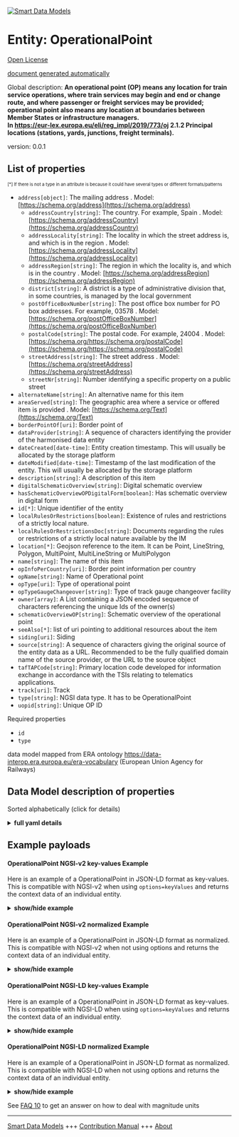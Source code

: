 <!-- 10-Header -->    
[![Smart Data Models](https://smartdatamodels.org/wp-content/uploads/2022/01/SmartDataModels_logo.png "Logo")](https://smartdatamodels.org)    
Entity: OperationalPoint    
========================<!-- /10-Header -->    
<!-- 15-License -->    
[Open License](https://github.com/smart-data-models//dataModel.ERA/blob/master/OperationalPoint/LICENSE.md)    
[document generated automatically](https://docs.google.com/presentation/d/e/2PACX-1vTs-Ng5dIAwkg91oTTUdt8ua7woBXhPnwavZ0FxgR8BsAI_Ek3C5q97Nd94HS8KhP-r_quD4H0fgyt3/pub?start=false&loop=false&delayms=3000#slide=id.gb715ace035_0_60)    
<!-- /15-License -->    
<!-- 20-Description -->    
Global description: **An operational point (OP) means any location for train service operations, where train services may begin and end or change route, and where passenger or freight services may be provided; operational point also means any location at boundaries between Member States or infrastructure managers.    
In https://eur-lex.europa.eu/eli/reg_impl/2019/773/oj 2.1.2 Principal locations (stations, yards, junctions, freight terminals).**    
version: 0.0.1    
<!-- /20-Description -->    
<!-- 30-PropertiesList -->    
## List of properties    
<sup><sub>[*] If there is not a type in an attribute is because it could have several types or different formats/patterns</sub></sup>    
- `address[object]`: The mailing address  . Model: [https://schema.org/address](https://schema.org/address)	- `addressCountry[string]`: The country. For example, Spain  . Model: [https://schema.org/addressCountry](https://schema.org/addressCountry)    
	- `addressLocality[string]`: The locality in which the street address is, and which is in the region  . Model: [https://schema.org/addressLocality](https://schema.org/addressLocality)    
	- `addressRegion[string]`: The region in which the locality is, and which is in the country  . Model: [https://schema.org/addressRegion](https://schema.org/addressRegion)    
	- `district[string]`: A district is a type of administrative division that, in some countries, is managed by the local government      
	- `postOfficeBoxNumber[string]`: The post office box number for PO box addresses. For example, 03578  . Model: [https://schema.org/postOfficeBoxNumber](https://schema.org/postOfficeBoxNumber)    
	- `postalCode[string]`: The postal code. For example, 24004  . Model: [https://schema.org/https://schema.org/postalCode](https://schema.org/https://schema.org/postalCode)    
	- `streetAddress[string]`: The street address  . Model: [https://schema.org/streetAddress](https://schema.org/streetAddress)    
	- `streetNr[string]`: Number identifying a specific property on a public street      
- `alternateName[string]`: An alternative name for this item  - `areaServed[string]`: The geographic area where a service or offered item is provided  . Model: [https://schema.org/Text](https://schema.org/Text)- `borderPointOf[uri]`: Border point of  - `dataProvider[string]`: A sequence of characters identifying the provider of the harmonised data entity  - `dateCreated[date-time]`: Entity creation timestamp. This will usually be allocated by the storage platform  - `dateModified[date-time]`: Timestamp of the last modification of the entity. This will usually be allocated by the storage platform  - `description[string]`: A description of this item  - `digitalSchematicOverview[string]`: Digital schematic overview  - `hasSchematicOverviewOPDigitalForm[boolean]`: Has schematic overview in digital form  - `id[*]`: Unique identifier of the entity  - `localRulesOrRestrictions[boolean]`: Existence of rules and restrictions of a strictly local nature.  - `localRulesOrRestrictionsDoc[string]`: Documents regarding the rules or restrictions of a strictly local nature available by the IM  - `location[*]`: Geojson reference to the item. It can be Point, LineString, Polygon, MultiPoint, MultiLineString or MultiPolygon  - `name[string]`: The name of this item  - `opInfoPerCountry[uri]`: Border point information per country  - `opName[string]`: Name of Operational point  - `opType[uri]`: Type of operational point  - `opTypeGaugeChangeover[string]`: Type of track gauge changeover facility  - `owner[array]`: A List containing a JSON encoded sequence of characters referencing the unique Ids of the owner(s)  - `schematicOverviewOP[string]`: Schematic overview of the operational point  - `seeAlso[*]`: list of uri pointing to additional resources about the item  - `siding[uri]`: Siding  - `source[string]`: A sequence of characters giving the original source of the entity data as a URL. Recommended to be the fully qualified domain name of the source provider, or the URL to the source object  - `tafTAPCode[string]`: Primary location code developed for information exchange in accordance with the TSIs relating to telematics applications.  - `track[uri]`: Track  - `type[string]`: NGSI data type. It has to be OperationalPoint  - `uopid[string]`: Unique OP ID  <!-- /30-PropertiesList -->    
<!-- 35-RequiredProperties -->    
Required properties    
- `id`  - `type`  <!-- /35-RequiredProperties -->    
<!-- 40-RequiredProperties -->    
data model mapped from ERA ontology https://data-interop.era.europa.eu/era-vocabulary (European Union Agency for Railways)    
<!-- /40-RequiredProperties -->    
<!-- 50-DataModelHeader -->    
## Data Model description of properties    
Sorted alphabetically (click for details)    
<!-- /50-DataModelHeader -->    
<!-- 60-ModelYaml -->    
<details><summary><strong>full yaml details</strong></summary>      
```yaml    
OperationalPoint:      
  description: |-      
    An operational point (OP) means any location for train service operations, where train services may begin and end or change route, and where passenger or freight services may be provided; operational point also means any location at boundaries between Member States or infrastructure managers.      
    In https://eur-lex.europa.eu/eli/reg_impl/2019/773/oj 2.1.2 Principal locations (stations, yards, junctions, freight terminals).      
  properties:      
    address:      
      description: The mailing address      
      properties:      
        addressCountry:      
          description: 'The country. For example, Spain'      
          type: string      
          x-ngsi:      
            model: https://schema.org/addressCountry      
            type: Property      
        addressLocality:      
          description: 'The locality in which the street address is, and which is in the region'      
          type: string      
          x-ngsi:      
            model: https://schema.org/addressLocality      
            type: Property      
        addressRegion:      
          description: 'The region in which the locality is, and which is in the country'      
          type: string      
          x-ngsi:      
            model: https://schema.org/addressRegion      
            type: Property      
        district:      
          description: 'A district is a type of administrative division that, in some countries, is managed by the local government'      
          type: string      
          x-ngsi:      
            type: Property      
        postOfficeBoxNumber:      
          description: 'The post office box number for PO box addresses. For example, 03578'      
          type: string      
          x-ngsi:      
            model: https://schema.org/postOfficeBoxNumber      
            type: Property      
        postalCode:      
          description: 'The postal code. For example, 24004'      
          type: string      
          x-ngsi:      
            model: https://schema.org/https://schema.org/postalCode      
            type: Property      
        streetAddress:      
          description: The street address      
          type: string      
          x-ngsi:      
            model: https://schema.org/streetAddress      
            type: Property      
        streetNr:      
          description: Number identifying a specific property on a public street      
          type: string      
          x-ngsi:      
            type: Property      
      type: object      
      x-ngsi:      
        model: https://schema.org/address      
        type: Property      
    alternateName:      
      description: An alternative name for this item      
      type: string      
      x-ngsi:      
        type: Property      
    areaServed:      
      description: The geographic area where a service or offered item is provided      
      type: string      
      x-ngsi:      
        model: https://schema.org/Text      
        type: Property      
    borderPointOf:      
      description: Border point of      
      format: uri      
      type: string      
      x-ngsi:      
        type: Relationship      
    dataProvider:      
      description: A sequence of characters identifying the provider of the harmonised data entity      
      type: string      
      x-ngsi:      
        type: Property      
    dateCreated:      
      description: Entity creation timestamp. This will usually be allocated by the storage platform      
      format: date-time      
      type: string      
      x-ngsi:      
        type: Property      
    dateModified:      
      description: Timestamp of the last modification of the entity. This will usually be allocated by the storage platform      
      format: date-time      
      type: string      
      x-ngsi:      
        type: Property      
    description:      
      description: A description of this item      
      type: string      
      x-ngsi:      
        type: Property      
    digitalSchematicOverview:      
      description: Digital schematic overview      
      type: string      
      x-ngsi:      
        type: Property      
    hasSchematicOverviewOPDigitalForm:      
      description: Has schematic overview in digital form      
      type: boolean      
      x-ngsi:      
        type: Property      
    id:      
      anyOf:      
        - description: Identifier format of any NGSI entity      
          maxLength: 256      
          minLength: 1      
          pattern: ^[\w\-\.\{\}\$\+\*\[\]`|~^@!,:\\]+$      
          type: string      
          x-ngsi:      
            type: Property      
        - description: Identifier format of any NGSI entity      
          format: uri      
          type: string      
          x-ngsi:      
            type: Property      
      description: Unique identifier of the entity      
      x-ngsi:      
        type: Property      
    localRulesOrRestrictions:      
      description: Existence of rules and restrictions of a strictly local nature.      
      type: boolean      
      x-ngsi:      
        type: Property      
    localRulesOrRestrictionsDoc:      
      description: Documents regarding the rules or restrictions of a strictly local nature available by the IM      
      type: string      
      x-ngsi:      
        type: Property      
    location:      
      description: 'Geojson reference to the item. It can be Point, LineString, Polygon, MultiPoint, MultiLineString or MultiPolygon'      
      oneOf:      
        - description: Geojson reference to the item. Point      
          properties:      
            bbox:      
              items:      
                type: number      
              minItems: 4      
              type: array      
            coordinates:      
              items:      
                type: number      
              minItems: 2      
              type: array      
            type:      
              enum:      
                - Point      
              type: string      
          required:      
            - type      
            - coordinates      
          title: GeoJSON Point      
          type: object      
          x-ngsi:      
            type: GeoProperty      
        - description: Geojson reference to the item. LineString      
          properties:      
            bbox:      
              items:      
                type: number      
              minItems: 4      
              type: array      
            coordinates:      
              items:      
                items:      
                  type: number      
                minItems: 2      
                type: array      
              minItems: 2      
              type: array      
            type:      
              enum:      
                - LineString      
              type: string      
          required:      
            - type      
            - coordinates      
          title: GeoJSON LineString      
          type: object      
          x-ngsi:      
            type: GeoProperty      
        - description: Geojson reference to the item. Polygon      
          properties:      
            bbox:      
              items:      
                type: number      
              minItems: 4      
              type: array      
            coordinates:      
              items:      
                items:      
                  items:      
                    type: number      
                  minItems: 2      
                  type: array      
                minItems: 4      
                type: array      
              type: array      
            type:      
              enum:      
                - Polygon      
              type: string      
          required:      
            - type      
            - coordinates      
          title: GeoJSON Polygon      
          type: object      
          x-ngsi:      
            type: GeoProperty      
        - description: Geojson reference to the item. MultiPoint      
          properties:      
            bbox:      
              items:      
                type: number      
              minItems: 4      
              type: array      
            coordinates:      
              items:      
                items:      
                  type: number      
                minItems: 2      
                type: array      
              type: array      
            type:      
              enum:      
                - MultiPoint      
              type: string      
          required:      
            - type      
            - coordinates      
          title: GeoJSON MultiPoint      
          type: object      
          x-ngsi:      
            type: GeoProperty      
        - description: Geojson reference to the item. MultiLineString      
          properties:      
            bbox:      
              items:      
                type: number      
              minItems: 4      
              type: array      
            coordinates:      
              items:      
                items:      
                  items:      
                    type: number      
                  minItems: 2      
                  type: array      
                minItems: 2      
                type: array      
              type: array      
            type:      
              enum:      
                - MultiLineString      
              type: string      
          required:      
            - type      
            - coordinates      
          title: GeoJSON MultiLineString      
          type: object      
          x-ngsi:      
            type: GeoProperty      
        - description: Geojson reference to the item. MultiLineString      
          properties:      
            bbox:      
              items:      
                type: number      
              minItems: 4      
              type: array      
            coordinates:      
              items:      
                items:      
                  items:      
                    items:      
                      type: number      
                    minItems: 2      
                    type: array      
                  minItems: 4      
                  type: array      
                type: array      
              type: array      
            type:      
              enum:      
                - MultiPolygon      
              type: string      
          required:      
            - type      
            - coordinates      
          title: GeoJSON MultiPolygon      
          type: object      
          x-ngsi:      
            type: GeoProperty      
      x-ngsi:      
        type: GeoProperty      
    name:      
      description: The name of this item      
      type: string      
      x-ngsi:      
        type: Property      
    opInfoPerCountry:      
      description: Border point information per country      
      format: uri      
      type: string      
      x-ngsi:      
        type: Relationship      
    opName:      
      description: Name of Operational point      
      type: string      
      x-ngsi:      
        type: Property      
    opType:      
      description: Type of operational point      
      format: uri      
      type: string      
      x-ngsi:      
        type: Relationship      
    opTypeGaugeChangeover:      
      description: Type of track gauge changeover facility      
      type: string      
      x-ngsi:      
        type: Property      
    owner:      
      description: A List containing a JSON encoded sequence of characters referencing the unique Ids of the owner(s)      
      items:      
        anyOf:      
          - description: Identifier format of any NGSI entity      
            maxLength: 256      
            minLength: 1      
            pattern: ^[\w\-\.\{\}\$\+\*\[\]`|~^@!,:\\]+$      
            type: string      
            x-ngsi:      
              type: Property      
          - description: Identifier format of any NGSI entity      
            format: uri      
            type: string      
            x-ngsi:      
              type: Property      
        description: Unique identifier of the entity      
        x-ngsi:      
          type: Property      
      type: array      
      x-ngsi:      
        type: Property      
    schematicOverviewOP:      
      description: Schematic overview of the operational point      
      type: string      
      x-ngsi:      
        type: Property      
    seeAlso:      
      description: list of uri pointing to additional resources about the item      
      oneOf:      
        - items:      
            format: uri      
            type: string      
          minItems: 1      
          type: array      
        - format: uri      
          type: string      
      x-ngsi:      
        type: Property      
    siding:      
      description: Siding      
      format: uri      
      type: string      
      x-ngsi:      
        type: Relationship      
    source:      
      description: 'A sequence of characters giving the original source of the entity data as a URL. Recommended to be the fully qualified domain name of the source provider, or the URL to the source object'      
      type: string      
      x-ngsi:      
        type: Property      
    tafTAPCode:      
      description: Primary location code developed for information exchange in accordance with the TSIs relating to telematics applications.      
      type: string      
      x-ngsi:      
        type: Property      
    track:      
      description: Track      
      format: uri      
      type: string      
      x-ngsi:      
        type: Relationship      
    type:      
      description: NGSI data type. It has to be OperationalPoint      
      enum:      
        - OperationalPoint      
      type: string      
      x-ngsi:      
        type: Property      
    uopid:      
      description: Unique OP ID      
      type: string      
      x-ngsi:      
        type: Property      
  required:      
    - id      
    - type      
  type: object      
  x-derived-from: http://data.europa.eu/949/OperationalPoint      
  x-disclaimer: 'Redistribution and use in source and binary forms, with or without modification, are permitted  provided that the license conditions are met. Copyleft (c) 2023 Contributors to Smart Data Models Program'      
  x-license-url: https://github.com/smart-data-models/dataModel.ERA/blob/master/OperationalPoint/LICENSE.md      
  x-model-schema: https://smart-data-models.github.io/dataModel.ERA/Certificate/schema.json      
  x-model-tags: 'ERA vocabulary, railway, train'      
  x-version: 0.0.1      
```    
</details>      
<!-- /60-ModelYaml -->    
<!-- 70-MiddleNotes -->    
<!-- /70-MiddleNotes -->    
<!-- 80-Examples -->    
## Example payloads      
#### OperationalPoint NGSI-v2 key-values Example      
Here is an example of a OperationalPoint in JSON-LD format as key-values. This is compatible with NGSI-v2 when  using `options=keyValues` and returns the context data of an individual entity.    
<details><summary><strong>show/hide example</strong></summary>      
```json  
{  
  "id": "urn:ngsi-ld:OperationalPoint:id:IOTD:74551353",  
  "dateCreated": "2005-06-20T07:48:08Z",  
  "dateModified": "1999-04-03T20:20:59Z",  
  "source": "Quite kind treatment situation usually onto. Town everybody sing w",  
  "name": "Foot oil author store ok white. Recent talk much garden eat. Class early so especially open matter first.",  
  "alternateName": "Notice free listen position. Again special understand laugh class. Lot involve worry drug house.",  
  "description": "Lead conference ground civil image not our. Follow heart system why return continue drive.",  
  "dataProvider": "Data rise once authority black training old. North conference off rate. News them te",  
  "owner": [  
    "urn:ngsi-ld:OperationalPoint:items:GHDZ:21768966",  
    "urn:ngsi-ld:OperationalPoint:items:PTHR:22118083"  
  ],  
  "seeAlso": [  
    "urn:ngsi-ld:OperationalPoint:items:ARYU:60588140"  
  ],  
  "location": {  
    "type": "Point",  
    "coordinates": [  
      -87.0756655,  
      -98.077607  
    ]  
  },  
  "address": {  
    "streetAddress": "Recently southern war measure. Behind collection relationship something. Join blue expert should happy according deal.",  
    "addressLocality": "Community sit about space need win man. Prevent place we whatever image stock.",  
    "addressRegion": "Into his give degree however.",  
    "addressCountry": "Identify couple five deep bar popular product not. Design sell security trip never adult heart course.",  
    "postalCode": "Product five yourself open. Purpose decade ",  
    "postOfficeBoxNumber": "Involve argue cup subject arm bab",  
    "streetNr": "Fish share ",  
    "district": "Speech customer perhaps ball defense attorney. Pattern indeed bank result hear. Society different open health. Back reduce his know green next produce."  
  },  
  "areaServed": "Character stuff TV.",  
  "type": "OperationalPoint",  
  "digitalSchematicOverview": "Development growth guy contain race practice your. Try where where newspaper.",  
  "hasSchematicOverviewOPDigitalForm": false,  
  "localRulesOrRestrictions": true,  
  "localRulesOrRestrictionsDoc": "Conce",  
  "opName": "Image protect pay until by science he me. Employee scientist couple though center Democrat. Actually pull friend seem.",  
  "opTypeGaugeChangeover": "Arrive box since rise condition quality. Dinner major range certainly. Do rest main or part wife.",  
  "schematicOverviewOP": "Culture still last prove skin. Brother y",  
  "tafTAPCode": "Among sometimes security show environment as. Article save training chance bring performance eight.",  
  "uopid": "Physical practice picture dinner site. While huge miss. Center lawyer ball before loca",  
  "borderPointOf": "urn:ngsi-ld:OperationalPoint:borderPointOf:UIZL:70889589",  
  "opInfoPerCountry": "urn:ngsi-ld:OperationalPoint:opInfoPerCountry:WTMZ:27677089",  
  "opType": "urn:ngsi-ld:OperationalPoint:opType:PHWE:53327313",  
  "siding": "urn:ngsi-ld:OperationalPoint:siding:DTBZ:41746823",  
  "track": "urn:ngsi-ld:OperationalPoint:track:NRVQ:66885969"  
}  
```  
</details>    
#### OperationalPoint NGSI-v2 normalized Example      
Here is an example of a OperationalPoint in JSON-LD format as normalized. This is compatible with NGSI-v2 when not using options and returns the context data of an individual entity.    
<details><summary><strong>show/hide example</strong></summary>      
```json  
{  
  "id": "urn:ngsi-ld:OperationalPoint:id:IOTD:74551353",  
  "dateCreated": {  
    "type": "DateTime",  
    "value": "2005-06-20T07:48:08Z"  
  },  
  "dateModified": {  
    "type": "DateTime",  
    "value": "1999-04-03T20:20:59Z"  
  },  
  "source": {  
    "type": "Text",  
    "value": "Quite kind treatment situation usually onto. Town everybody sing w"  
  },  
  "name": {  
    "type": "Text",  
    "value": "Foot oil author store ok white. Recent talk much garden eat. Class early so especially open matter first."  
  },  
  "alternateName": {  
    "type": "Text",  
    "value": "Notice free listen position. Again special understand laugh class. Lot involve worry drug house."  
  },  
  "description": {  
    "type": "Text",  
    "value": "Lead conference ground civil image not our. Follow heart system why return continue drive."  
  },  
  "dataProvider": {  
    "type": "Text",  
    "value": "Data rise once authority black training old. North conference off rate. News them te"  
  },  
  "owner": {  
    "type": "StructuredValue",  
    "value": [  
      "urn:ngsi-ld:OperationalPoint:items:GHDZ:21768966",  
      "urn:ngsi-ld:OperationalPoint:items:PTHR:22118083"  
    ]  
  },  
  "seeAlso": {  
    "type": "StructuredValue",  
    "value": [  
      "urn:ngsi-ld:OperationalPoint:items:ARYU:60588140"  
    ]  
  },  
  "location": {  
    "type": "geo:json",  
    "value": {  
      "type": "Point",  
      "coordinates": [  
        -87.0756655,  
        -98.077607  
      ]  
    }  
  },  
  "address": {  
    "type": "StructuredValue",  
    "value": {  
      "streetAddress": "Recently southern war measure. Behind collection relationship something. Join blue expert should happy according deal.",  
      "addressLocality": "Community sit about space need win man. Prevent place we whatever image stock.",  
      "addressRegion": "Into his give degree however.",  
      "addressCountry": "Identify couple five deep bar popular product not. Design sell security trip never adult heart course.",  
      "postalCode": "Product five yourself open. Purpose decade ",  
      "postOfficeBoxNumber": "Involve argue cup subject arm bab",  
      "streetNr": "Fish share ",  
      "district": "Speech customer perhaps ball defense attorney. Pattern indeed bank result hear. Society different open health. Back reduce his know green next produce."  
    }  
  },  
  "areaServed": {  
    "type": "Text",  
    "value": "Character stuff TV."  
  },  
  "type": "OperationalPoint",  
  "digitalSchematicOverview": {  
    "type": "Text",  
    "value": "Development growth guy contain race practice your. Try where where newspaper."  
  },  
  "hasSchematicOverviewOPDigitalForm": {  
    "type": "Boolean",  
    "value": false  
  },  
  "localRulesOrRestrictions": {  
    "type": "Boolean",  
    "value": true  
  },  
  "localRulesOrRestrictionsDoc": {  
    "type": "Text",  
    "value": "Conce"  
  },  
  "opName": {  
    "type": "Text",  
    "value": "Image protect pay until by science he me. Employee scientist couple though center Democrat. Actually pull friend seem."  
  },  
  "opTypeGaugeChangeover": {  
    "type": "Text",  
    "value": "Arrive box since rise condition quality. Dinner major range certainly. Do rest main or part wife."  
  },  
  "schematicOverviewOP": {  
    "type": "Text",  
    "value": "Culture still last prove skin. Brother y"  
  },  
  "tafTAPCode": {  
    "type": "Text",  
    "value": "Among sometimes security show environment as. Article save training chance bring performance eight."  
  },  
  "uopid": {  
    "type": "Text",  
    "value": "Physical practice picture dinner site. While huge miss. Center lawyer ball before loca"  
  },  
  "borderPointOf": {  
    "type": "Text",  
    "value": "urn:ngsi-ld:OperationalPoint:borderPointOf:UIZL:70889589"  
  },  
  "opInfoPerCountry": {  
    "type": "Text",  
    "value": "urn:ngsi-ld:OperationalPoint:opInfoPerCountry:WTMZ:27677089"  
  },  
  "opType": {  
    "type": "Text",  
    "value": "urn:ngsi-ld:OperationalPoint:opType:PHWE:53327313"  
  },  
  "siding": {  
    "type": "Text",  
    "value": "urn:ngsi-ld:OperationalPoint:siding:DTBZ:41746823"  
  },  
  "track": {  
    "type": "Text",  
    "value": "urn:ngsi-ld:OperationalPoint:track:NRVQ:66885969"  
  }  
}  
```  
</details>    
#### OperationalPoint NGSI-LD key-values Example      
Here is an example of a OperationalPoint in JSON-LD format as key-values. This is compatible with NGSI-LD when  using `options=keyValues` and returns the context data of an individual entity.    
<details><summary><strong>show/hide example</strong></summary>      
```json  
{  
  "id": "urn:ngsi-ld:OperationalPoint:id:IOTD:74551353",  
  "dateCreated": "2005-06-20T07:48:08Z",  
  "dateModified": "1999-04-03T20:20:59Z",  
  "source": "Quite kind treatment situation usually onto. Town everybody sing w",  
  "name": "Foot oil author store ok white. Recent talk much garden eat. Class early so especially open matter first.",  
  "alternateName": "Notice free listen position. Again special understand laugh class. Lot involve worry drug house.",  
  "description": "Lead conference ground civil image not our. Follow heart system why return continue drive.",  
  "dataProvider": "Data rise once authority black training old. North conference off rate. News them te",  
  "owner": [  
    "urn:ngsi-ld:OperationalPoint:items:GHDZ:21768966",  
    "urn:ngsi-ld:OperationalPoint:items:PTHR:22118083"  
  ],  
  "seeAlso": [  
    "urn:ngsi-ld:OperationalPoint:items:ARYU:60588140"  
  ],  
  "location": {  
    "type": "Point",  
    "coordinates": [  
      -87.0756655,  
      -98.077607  
    ]  
  },  
  "address": {  
    "streetAddress": "Recently southern war measure. Behind collection relationship something. Join blue expert should happy according deal.",  
    "addressLocality": "Community sit about space need win man. Prevent place we whatever image stock.",  
    "addressRegion": "Into his give degree however.",  
    "addressCountry": "Identify couple five deep bar popular product not. Design sell security trip never adult heart course.",  
    "postalCode": "Product five yourself open. Purpose decade ",  
    "postOfficeBoxNumber": "Involve argue cup subject arm bab",  
    "streetNr": "Fish share ",  
    "district": "Speech customer perhaps ball defense attorney. Pattern indeed bank result hear. Society different open health. Back reduce his know green next produce."  
  },  
  "areaServed": "Character stuff TV.",  
  "type": "OperationalPoint",  
  "digitalSchematicOverview": "Development growth guy contain race practice your. Try where where newspaper.",  
  "hasSchematicOverviewOPDigitalForm": false,  
  "localRulesOrRestrictions": true,  
  "localRulesOrRestrictionsDoc": "Conce",  
  "opName": "Image protect pay until by science he me. Employee scientist couple though center Democrat. Actually pull friend seem.",  
  "opTypeGaugeChangeover": "Arrive box since rise condition quality. Dinner major range certainly. Do rest main or part wife.",  
  "schematicOverviewOP": "Culture still last prove skin. Brother y",  
  "tafTAPCode": "Among sometimes security show environment as. Article save training chance bring performance eight.",  
  "uopid": "Physical practice picture dinner site. While huge miss. Center lawyer ball before loca",  
  "borderPointOf": "urn:ngsi-ld:OperationalPoint:borderPointOf:UIZL:70889589",  
  "opInfoPerCountry": "urn:ngsi-ld:OperationalPoint:opInfoPerCountry:WTMZ:27677089",  
  "opType": "urn:ngsi-ld:OperationalPoint:opType:PHWE:53327313",  
  "siding": "urn:ngsi-ld:OperationalPoint:siding:DTBZ:41746823",  
  "track": "urn:ngsi-ld:OperationalPoint:track:NRVQ:66885969",  
  "@context": [  
    "https://raw.githubusercontent.com/smart-data-models/dataModel.ERA/master/context.jsonld"  
  ]  
}  
```  
</details>    
#### OperationalPoint NGSI-LD normalized Example      
Here is an example of a OperationalPoint in JSON-LD format as normalized. This is compatible with NGSI-LD when not using options and returns the context data of an individual entity.    
<details><summary><strong>show/hide example</strong></summary>      
```json  
{  
  "id": "urn:ngsi-ld:OperationalPoint:id:XZFT:49427654",  
  "dateCreated": {  
    "type": "Property",  
    "value": {  
      "@type": "DateTime",  
      "@value": "1970-09-09T19:08:29Z"  
    }  
  },  
  "dateModified": {  
    "type": "Property",  
    "value": {  
      "@type": "DateTime",  
      "@value": "1994-02-06T15:17:27Z"  
    }  
  },  
  "source": {  
    "type": "Property",  
    "value": "Describe help hope I finish ago rate. Impact indicate health resource join maybe career. Tell wish development political lot nearly."  
  },  
  "name": {  
    "type": "Property",  
    "value": "Want know nature store ever shoulder. Husband my cut all. Arm store can when course."  
  },  
  "alternateName": {  
    "type": "Property",  
    "value": "Represent country trouble discuss central large. Onto medical bad fin"  
  },  
  "description": {  
    "type": "Property",  
    "value": "Customer strateg"  
  },  
  "dataProvider": {  
    "type": "Property",  
    "value": "Else back sing interest prove girl window cold. Character wide son customer."  
  },  
  "owner": {  
    "type": "Property",  
    "value": [  
      "urn:ngsi-ld:OperationalPoint:items:RVZL:45994288",  
      "urn:ngsi-ld:OperationalPoint:items:XLVF:68990583"  
    ]  
  },  
  "seeAlso": {  
    "type": "Property",  
    "value": [  
      "urn:ngsi-ld:OperationalPoint:items:ICGN:37896114"  
    ]  
  },  
  "location": {  
    "type": "Property",  
    "value": {  
      "type": "Point",  
      "coordinates": [  
        31.5220295,  
        16.017292  
      ]  
    }  
  },  
  "address": {  
    "type": "Property",  
    "value": {  
      "streetAddress": "Person simply stage simply power. Price great image affect card certainly. Official body indicate similar look no history bill. Head now yeah son.",  
      "addressLocality": "Learn employee although do mean campaign enjoy. Example only fill. Admit law determine next.",  
      "addressRegion": "Down both or current. Air time grow career ever effect. Too let argue note until money.",  
      "addressCountry": "Fill expert window. Subject entire future. Score war too fire back star still. Clear science good story.",  
      "postalCode": "Market nothing international can to responsibility. Recent attack international year movement democratic provide.",  
      "postOfficeBoxNumber": "Include call assume two see. Ground painting among. Until",  
      "streetNr": "Build factor when type official source western. Pretty child side fly. Compare somebody girl ",  
      "district": "Environmenta"  
    }  
  },  
  "areaServed": {  
    "type": "Property",  
    "value": "Development foreign your start try if"  
  },  
  "type": "OperationalPoint",  
  "digitalSchematicOverview": {  
    "type": "Property",  
    "value": "Try somebody term."  
  },  
  "hasSchematicOverviewOPDigitalForm": {  
    "type": "Property",  
    "value": true  
  },  
  "localRulesOrRestrictions": {  
    "type": "Property",  
    "value": true  
  },  
  "localRulesOrRestrictionsDoc": {  
    "type": "Property",  
    "value": "Road others raise first pay. Pra"  
  },  
  "opName": {  
    "type": "Property",  
    "value": "Theory market enough similar push chair become. Opportunity woman "  
  },  
  "opTypeGaugeChangeover": {  
    "type": "Property",  
    "value": "Themselves fact but discuss shake. Physical position recognize onto."  
  },  
  "schematicOverviewOP": {  
    "type": "Property",  
    "value": "Tree final assume trade reach technology. Rock name degree professional stuff. Fly difficult use majo"  
  },  
  "tafTAPCode": {  
    "type": "Property",  
    "value": "Sea read nice start design sense author thank. Able d"  
  },  
  "uopid": {  
    "type": "Property",  
    "value": "Evidence road social politics responsibility. And various space law. Street black decide serious both."  
  },  
  "borderPointOf": {  
    "type": "Relationship",  
    "object": "urn:ngsi-ld:OperationalPoint:borderPointOf:CNYT:41694123"  
  },  
  "opInfoPerCountry": {  
    "type": "Relationship",  
    "object": "urn:ngsi-ld:OperationalPoint:opInfoPerCountry:GDQX:09330981"  
  },  
  "opType": {  
    "type": "Relationship",  
    "object": "urn:ngsi-ld:OperationalPoint:opType:AHNK:46903244"  
  },  
  "siding": {  
    "type": "Relationship",  
    "object": "urn:ngsi-ld:OperationalPoint:siding:JGGJ:46317226"  
  },  
  "track": {  
    "type": "Relationship",  
    "object": "urn:ngsi-ld:OperationalPoint:track:CMLZ:48730152"  
  },  
  "@context": [  
    "https://raw.githubusercontent.com/smart-data-models/dataModel.ERA/master/context.jsonld"  
  ]  
}  
```  
</details><!-- /80-Examples -->    
<!-- 90-FooterNotes -->    
<!-- /90-FooterNotes -->    
<!-- 95-Units -->    
See [FAQ 10](https://smartdatamodels.org/index.php/faqs/) to get an answer on how to deal with magnitude units    
<!-- /95-Units -->    
<!-- 97-LastFooter -->    
---    
[Smart Data Models](https://smartdatamodels.org) +++ [Contribution Manual](https://bit.ly/contribution_manual) +++ [About](https://bit.ly/Introduction_SDM)<!-- /97-LastFooter -->    
